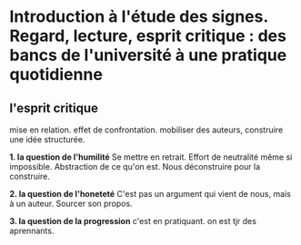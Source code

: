 # Introduction à l'étude des signes. Regard, lecture, esprit critique : des bancs de l'université à une pratique quotidienne


## l'esprit critique

mise en relation. effet de confrontation.
mobiliser des auteurs, construire une idée structurée.

**1. la question de l'humilité**
Se mettre en retrait.
Effort de neutralité même si impossible.
Abstraction de ce qu'on est.
Nous déconstruire pour la construire.

**2. la question de l'honeteté**
C'est pas un argument qui vient de nous, mais à un auteur. Sourcer son propos.

**3. la question de la progression**
c'est en pratiquant.
on est tjr des aprennants.





